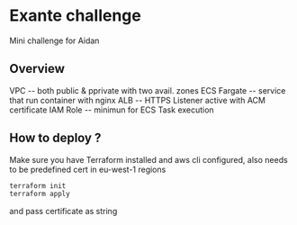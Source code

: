 # Exante challenge

Mini challenge for Aidan

## Overview

VPC -- both public & pprivate with two avail. zones
ECS Fargate -- service that run container with nginx
ALB -- HTTPS Listener active with ACM certificate
IAM Role -- minimun for ECS Task execution


## How to deploy ?

Make sure you have Terraform installed and aws cli configured, also needs to be predefined cert in eu-west-1 regions

```bash
terraform init
terraform apply 
```
and pass certificate as string

